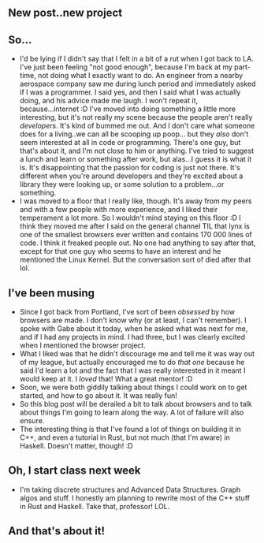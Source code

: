 ## New post..new project

## So...
- I'd be lying if I didn't say that I felt in a bit of a rut when I got back to LA.
  I've just been feeling "not good enough", because I'm back at my part-time,
  not doing what I exactly want to do. 
  An engineer from a nearby aerospace company saw me during lunch period and immediately
  asked if I was a programmer. I said yes, and then I said what I was actually doing,
  and his advice made me laugh. I won't repeat it, because...internet :D
  I've moved into doing something a little
  more interesting, but it's not really my scene because the people aren't
  really *developers*. It's kind of bummed me out.
  And I don't care what someone does for a living..we can all be scooping up poop...
  but they *also* don't seem interested at all in code or programming. There's one guy,
  but that's about it, and I'm not close to him or anything. I've tried to suggest
  a lunch and learn or something after work, but alas...I guess it is what it is.
  It's disappointing that the passion for coding is just not there. It's different
  when you're around developers and they're excited about a library they were looking up,
  or some solution to a problem...or something.
- I was moved to a floor that I really like, though. It's away from my peers
  and with a few people with more experience, and I liked their temperament a lot more.
  So I wouldn't mind staying on this floor :D I think they moved me after I said on the
  general channel TIL that lynx is one of the smallest browsers ever written and contains
  170 000 lines of code. I think it freaked people out. No one had anything to say after that,
  except for that one guy who seems to have an interest and he mentioned the Linux Kernel.
  But the conversation sort of died after that lol.

## I've been musing
- Since I got back from Portland, I've sort of been *obsessed* by how browsers are made.
  I don't know why (or at least, I can't remember). I spoke with Gabe about it today,
  when he asked what was next for me, and if I had any projects in mind. I had three,
  but I was clearly excited when I mentioned the browser project.
- What I liked was that he didn't discourage me and tell me it was way out of my league,
  but actually encouraged me to do *that one* because he said I'd learn a lot and the 
  fact that I was really interested in it meant I would keep at it. I *loved* that!
  What a great mentor! :D
- Soon, we were both giddily talking about things I could work on to get started,
  and how to go about it. It was really fun!
- So this blog post will be derailed a bit to talk about browsers and to talk
  about things I'm going to learn along the way. A lot of failure will also ensure.
- The interesting thing is that I've found a lot of things on building it in C++,
  and even a tutorial in Rust, but not much (that I'm aware) in Haskell. Doesn't matter, though! :D
  
## Oh, I start class next week
- I'm taking discrete structures and Advanced Data Structures. Graph algos and stuff.
  I honestly am planning to rewrite most of the C++ stuff in Rust and Haskell. Take that,
  professor! LOL.
  
## And that's about it!
